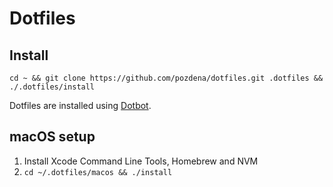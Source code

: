 # Dotfiles

## Install

`cd ~ && git clone https://github.com/pozdena/dotfiles.git .dotfiles && ./.dotfiles/install`

Dotfiles are installed using [Dotbot](https://github.com/anishathalye/dotbot).

## macOS setup

1. Install Xcode Command Line Tools, Homebrew and NVM
2. `cd ~/.dotfiles/macos && ./install`
